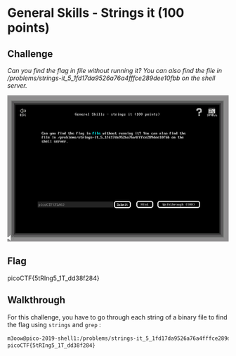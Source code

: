 
# General Skills - Strings it (100 points)

## Challenge

*Can you find the flag in file without running it? You can also find the file in /problems/strings-it_5_1fd17da9526a76a4fffce289dee10fbb on the shell server.*

![Challenge](../images/general_skills_strings_it_challenge.png)

## Flag

picoCTF{5tRIng5_1T_dd38f284}

## Walkthrough

For this challenge, you have to go through each string of a binary file to find the flag using `strings` and `grep` :

```bash
m3oow@pico-2019-shell1:/problems/strings-it_5_1fd17da9526a76a4fffce289dee10fbb$ strings strings | grep -i "picoctf{"
picoCTF{5tRIng5_1T_dd38f284}
```
